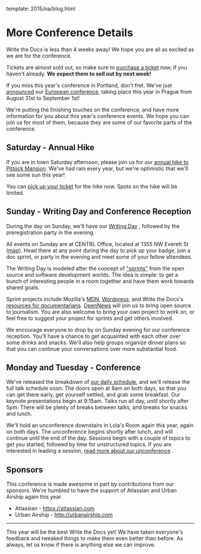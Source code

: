 template: 2015/na/blog.html

More Conference Details
=======================

Write the Docs is less than 4 weeks away! We hope you are all as excited as we
are for the conference.

Tickets are almost sold out, so make sure to [purchase a ticket][ticket] now, if you
haven't already. **We expect them to sell out by next week!**

[ticket]: https://ti.to/writethedocs/write-the-docs-na-2015/

If you miss this year's conference in Portland, don't fret. We've just [announced][eu-announce]
our [European conference][eu-conf], taking place this year in Prague from August 31st to
September 1st! 

[eu-announce]: http://www.writethedocs.org/conf/eu/2015/news/announcing-eu-2015/
[eu-conf]: http://writethedocs.org/conf/eu/2015/

We're putting the finishing touches on the conference,
and have more information for you about this year's conference events.
We hope you can join us for most of them,
because they are some of our favorite parts of the conference.

Saturday - Annual Hike
----------------------

If you are in town Saturday afternoon, please join us for 
our [annual hike to Pittock Mansion][hike]. We've had rain every year, but
we're optimistic that we'll see some sun this year!

You can [pick up your ticket][hike-ticket] for the hike now. Spots on the hike
will be limited.

[hike]: http://writethedocs.org/conf/na/2015/hike/
[hike-ticket]: https://ti.to/writethedocs/write-the-docs-hike

Sunday - Writing Day and Conference Reception
---------------------------------------------

During the day on Sunday, we'll have our [Writing Day][writing-day]
, followed by the preregistration party in the evening.

All events on Sunday are at CENTRL Office, located
at 1355 NW Everett St ([map][centrl-map]).  Head there at any point during the
day to pick up your badge, join a doc sprint, or party
in the evening and meet some of your fellow attendees.

The Writing Day is modeled after the concept of ["sprints"][sprints] from
the open source and software development worlds. The idea is simple: to get a
bunch of interesting people in a room together and have them work towards shared
goals.

Sprint projects include
Mozilla's [MDN][mdn], [Wordpress][wordpress], and Write the Docs's [resources for
documentarians][wtd-resources]. [OpenNews][opennews] will join us to
bring open source to journalism. You are also welcome to bring your own project
to work on, or feel free to suggest your project for sprints and get others
involved.

We encourage everyone to drop by on Sunday evening for our conference reception.
You'll have a chance to get acquainted with each other over some drinks and
snacks. We'll also help groups organize dinner plans so that you can continue
your conversations over more substantial food.

[writing-day]: http://writethedocs.org/conf/na/2015/writing-day/
[centrl-map]: https://goo.gl/maps/xljmU
[sprints]: http://en.wikipedia.org/wiki/Sprint_%28software_development%29

[mdn]: http://mdn.mozilla.org
[wordpress]: http://wordpress.org
[wtd-resources]: http://docs.writethedocs.org/
[opennews]: http://opennews.org/

Monday and Tuesday - Conference
-------------------------------

We've released the breakdown of [our daily schedule][schedule], and we'll 
release the full talk schedule soon. The doors
open at 8am on both days, so that you can get there early, get yourself settled,
and grab some breakfast. Our keynote presentations begin at 9:15am. Talks 
run all day, until shortly after 5pm. There will be plenty of breaks between talks, and breaks
for snacks and lunch.

We'll hold an unconference downstairs in Lola's Room again this year, again on
both days. The unconference begins shortly after lunch,
and will continue until the end of the day. Sessions begin with a
couple of topics to get you started, followed by time for unstructured topics.
If you are interested in leading a session, [read more about our unconference][unconference] .

[schedule]: /conf/na/2015/schedule/
[unconference]: /conf/na/2015/conference/

Sponsors
--------

This conference is made awesome in part by contributions from our sponsors.
We're humbled to have the support of Atlassian and Urban Airship again this
year.

 * Atlassian - <https://atlassian.com>
 * Urban Airship - <http://urbanairship.com>

----

This year will be the best Write the Docs yet!
We have taken everyone's feedback and tweaked things to make them even better than before.
As always, let us know if there is anything else we can improve.
